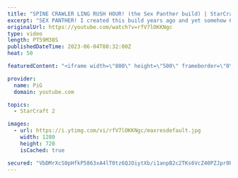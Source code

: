 ```yaml
---
title: "SPINE CRAWLER LING RUSH HOUR! (the Sex Panther build) | StarCraft 2"
excerpt: "SEX PANTHER! I created this build years ago and yet somehow 60% of the time I win every time. -- 🐷 Second Channel for Learning StarCraft 2: https://www.youtube.com/c/PiGRandom 🐷 Third Channel for Daily Pro Casts: https://www.youtube.com/c/PiGCasts -- 🐷 Watch live at https://www.twitch.tv/x5_pig 🐷"
originalUrl: https://youtube.com/watch?v=rfV7lOKKNgc
type: video
length: PT59M38S
publishedDateTime: 2023-06-04T08:32:00Z
heat: 50

featuredContent: "<iframe width=\"800\" height=\"500\" frameborder=\"0\" src=\"https://www.youtube.com/embed/rfV7lOKKNgc\" allow=\"accelerometer; autoplay; encrypted-media; gyroscope; picture-in-picture\" allowfullscreen></iframe>"

provider:
  name: PiG
  domain: youtube.com

topics:
  - StarCraft 2

images:
  - url: https://i.ytimg.com/vi/rfV7lOKKNgc/maxresdefault.jpg
    width: 1280
    height: 720
    isCached: true

secured: "VbDMrXcS0pHfkP5863xA4lT0tz6QJOiytXb/i1anpB2c2TKs6VcZ40PZJpr0PDr8M9G/QZyqFnExsqFBFlgJCEEotGz+ifVymy2F0JJg3Q+xrRmiUNHULpVcfVlswXIuQXoOf2IXR5aNz9951yLLaXSbdsMCNs30H9x6MTi3pKiadYymNjiRzLNynIxXwfls3BdLYBH+yJvFd/trd1Afqfv4a/MrjJzdAsUeWA484xg1TWB4v2J36/lINKzCrAW64RHqCkc/pW/U4Q/8j+axntmVmOdDAQbZhRTqHXWq8pExgonfCjwJ7YfFZEVe8zfxGF1cYCNusxsfAnKOC8bA/ns/tDLhlPMds1SSjkC3pl0g+aTQAiT8xpTTkU1nS+wFvrbGhIIyTuegkNgnPTB1HbgxYdd0Y6EKseteTGRyGSk=;DPjQ+LBbc02FWM0FeArslA=="
---
```



